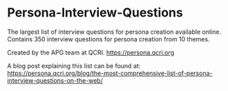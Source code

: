 # Persona-Interview-Questions
The largest list of interview questions for persona creation available online.
Contains 350 interview questions for persona creation from 10 themes.

Created by the APG team at QCRI.
https://persona.qcri.org

A blog post explaining this list can be found at: https://persona.qcri.org/blog/the-most-comprehensive-list-of-persona-interview-questions-on-the-web/
